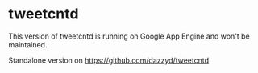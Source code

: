 # tweetcntd

This version of tweetcntd is running on Google App Engine and won't be maintained.

Standalone version on https://github.com/dazzyd/tweetcntd

